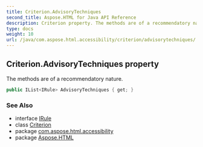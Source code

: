 ```yaml
---
title: Criterion.AdvisoryTechniques
second_title: Aspose.HTML for Java API Reference
description: Criterion property. The methods are of a recommendatory nature
type: docs
weight: 10
url: /java/com.aspose.html.accessibility/criterion/advisorytechniques/
---
```

## Criterion.AdvisoryTechniques property

The methods are of a recommendatory nature.

```java
public IList<IRule> AdvisoryTechniques { get; }
```

### See Also

* interface [IRule](../../irule/)
* class [Criterion](../)
* package [com.aspose.html.accessibility](../../../com.aspose.html.accessibility/)
* package [Aspose.HTML](../../../)
